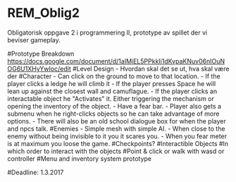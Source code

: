 # REM_Oblig2
Obligatorisk oppgave 2 i programmering II, prototype av spillet der vi beviser gameplay.

#Prototype Breakdown
https://docs.google.com/document/d/1aIMjEL5PPkkIj1dKvpaKNuv06nIOuNOG6U1XHyYwIoc/edit
#Level Design - Hvordan skal det se ut, hva skal være der
#Character
	- Can click on the ground to move to that location.
	- If the player clicks a ledge he will climb it
	- If the player presses Space he will lean up against the closest wall and camuflague.
	- If the player clicks an interactable object he "Activates" it. Either triggering the mechanism or opening
	  the inventory of the object.
	- Have a fear bar.
	- Player also gets a submenu when he right-clicks objects so he can take advantage of more options.
	- There will also be an old school dialogue box for when the player and npcs talk.
#Enemies
	- Simple mesh with simple AI.
	- When close to the enemy without being invisible to it you it scares you.
	- When you fear meter is at maximum you loose the game.
#Checkpoints?
#Interactible Objects
#In which order to interact with the objects
#Point & click or walk with wasd or controller
#Menu and inventory system prototype

#Deadline: 1.3.2017
